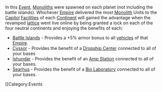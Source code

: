 In this [Event](Event.md), [Monoliths](../items/Monolith.md) were spawned on
each planet (not including the battle islands). Whichever
[Empire](../terminology/Empire.md) delivered the most
[Monolith](../items/Monolith.md) Units to the [Capitol](../locations/Capitol.md)
[Facilities](Facility.md) of each [Continent](../locations/Continent.md) will
gained the advantage when the revamped [lattice](../terminology/Lattice.md) went
live online by being granted a lock on each of the four neutral continents and
enjoying the benefits of each:

- [Battle Islands](../locations/Battle_Islands.md) - Provides a +5% armor bonus
  to all [vehicles](../vehicles/Vehicle.md) of that
  [Empire](../terminology/Empire.md).
- [Cyssor](../locations/Cyssor.md) - Provides the benefit of a
  [Dropship Center](../locations/Dropship_Center.md) connected to all of your
  bases
- [Ishundar](../locations/Ishundar.md) - Provides the benefit of an
  [Amp Station](../locations/Amp_Station.md) connected to all of your bases.
- [Searhus](../locations/Searhus.md) - Provides the benefit of a
  [Bio Laboratory](../locations/Bio_Laboratory.md) connected to all of your
  bases.

\[\[Category:Events
